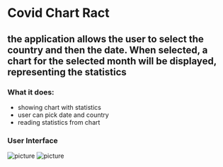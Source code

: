 # Covid Chart Ract
## the application allows the user to select the country and then the date. When selected, a chart for the selected month will be displayed, representing the statistics
### What it does: </br>
* showing chart with statistics
* user can pick date and country
* reading statistics from chart

### User Interface
![picture](https://github.com/KWiduch/restaurant_menu_react/blob/main/public/1.png )
![picture](https://github.com/KWiduch/restaurant_menu_react/blob/main/public/2.png) </br>


